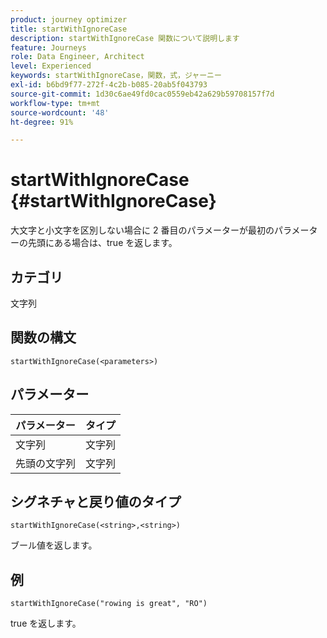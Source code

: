 ```yaml
---
product: journey optimizer
title: startWithIgnoreCase
description: startWithIgnoreCase 関数について説明します
feature: Journeys
role: Data Engineer, Architect
level: Experienced
keywords: startWithIgnoreCase，関数，式，ジャーニー
exl-id: b6bd9f77-272f-4c2b-b085-20ab5f043793
source-git-commit: 1d30c6ae49fd0cac0559eb42a629b59708157f7d
workflow-type: tm+mt
source-wordcount: '48'
ht-degree: 91%

---
```


# startWithIgnoreCase {#startWithIgnoreCase}

大文字と小文字を区別しない場合に 2 番目のパラメーターが最初のパラメーターの先頭にある場合は、true を返します。

## カテゴリ

文字列

## 関数の構文

`startWithIgnoreCase(<parameters>)`

## パラメーター

| パラメーター | タイプ |
|-------------|--------|
| 文字列 | 文字列 |
| 先頭の文字列 | 文字列 |

## シグネチャと戻り値のタイプ

`startWithIgnoreCase(<string>,<string>)`

ブール値を返します。

## 例

`startWithIgnoreCase("rowing is great", "RO")`

true を返します。
